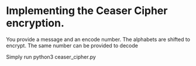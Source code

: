 # Implementing the Ceaser Cipher encryption. 
You provide a message and an encode number. The alphabets are shifted to encrypt. The same number can be provided to decode

Simply run python3 ceaser_cipher.py
